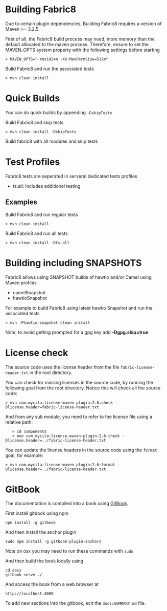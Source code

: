 Building Fabric8
============

Due to certain plugin dependencies, Building Fabric8
requires a version of Maven >= 3.2.5.

First of all, the Fabric8 build process may need, 
more memory than the default allocated
to the maven process. Therefore, ensure to set the 
MAVEN_OPTS system property with the following settings
before starting

    > MAVEN_OPTS="-Xmx1024m -XX:MaxPermSize=512m"

Build Fabric8 and run the associated tests

    > mvn clean install

Quick Builds
==========

You can do quick builds by appending `-DskipTests`

Build Fabric8 and skip tests

    > mvn clean install -DskipTests

Build fabric8 with all modules and skip tests

Test Profiles
==========

Fabric8 tests are seperated in serveral dedicated tests profiles

* ts.all:    Includes additional testing

Examples
--------
  
Build Fabric8 and run regular tests

    > mvn clean install

Build Fabric8 and run all tests

    > mvn clean install -Dts.all
    

Building including SNAPSHOTS
============================

Fabric8 allows using SNAPSHOT builds of hawtio and/or Camel using Maven profiles

* camelSnapshot
* hawtioSnapshot

For example to build Fabric8 using latest hawtio Snapshot and run the associated tests

    > mvn -Phawtio-snapshot clean install

Note, to avoid getting prompted for a gpg key add **-Dgpg.skip=true**


License check
=============

The source code uses the license header from the file ```fabric-license-header.txt``` in the root directory.

You can check for missing licenses in the source code, by running the following goal from the root directory. Notice this will check all the source code:

    > mvn com.mycila:license-maven-plugin:2.6:check -Dlicense.header=fabric-license-header.txt

And from any sub module, you need to refer to the license file using a relative path:

```
   > cd components
   > mvn com.mycila:license-maven-plugin:2.6:check -Dlicense.header=../fabric-license-header.txt 
```

You can update the license headers in the source code using the ```format``` goal, for example:

    > mvn com.mycila:license-maven-plugin:2.6:format -Dlicense.header=../fabric-license-header.txt 


GitBook
=======

The documentation is compiled into a book using [GitBook](https://github.com/GitbookIO/gitbook).

First install gitbook using npm

    npm install -g gitbook

And then install the anchor plugin

    sudo npm install -g gitbook-plugin-anchors    

Note on osx you may need to run these commands with `sudo`

And then build the book locally using

    cd docs
    gitbook serve ./

And access the book from a web browser at

    http://localhost:4000

To add new sections into the gitbook, ecit the `docs/SUMMARY.md` file.
